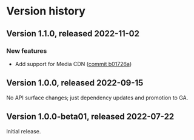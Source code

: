 # Version history

## Version 1.1.0, released 2022-11-02

### New features

- Add support for Media CDN ([commit b01726a](https://github.com/googleapis/google-cloud-dotnet/commit/b01726adc197f0b04aa9b2e24762b905732f3d1c))

## Version 1.0.0, released 2022-09-15

No API surface changes; just dependency updates and promotion to GA.

## Version 1.0.0-beta01, released 2022-07-22

Initial release.
